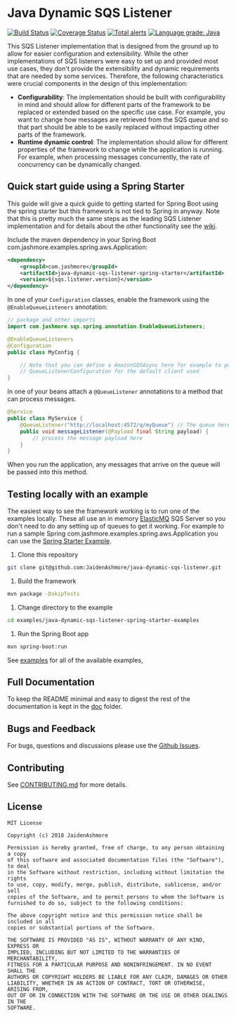 # Java Dynamic SQS Listener
[![Build Status](https://travis-ci.org/JaidenAshmore/java-dynamic-sqs-listener.png)](https://travis-ci.org/JaidenAshmore/java-dynamic-sqs-listener)
[![Coverage Status](https://coveralls.io/repos/github/JaidenAshmore/java-dynamic-sqs-listener/badge.svg?branch=master)](https://coveralls.io/github/JaidenAshmore/java-dynamic-sqs-listener?branch=master)
[![Total alerts](https://img.shields.io/lgtm/alerts/g/JaidenAshmore/java-dynamic-sqs-listener.svg?logo=lgtm&logoWidth=18)](https://lgtm.com/projects/g/JaidenAshmore/java-dynamic-sqs-listener/alerts/)
[![Language grade: Java](https://img.shields.io/lgtm/grade/java/g/JaidenAshmore/java-dynamic-sqs-listener.svg?logo=lgtm&logoWidth=18)](https://lgtm.com/projects/g/JaidenAshmore/java-dynamic-sqs-listener/context:java)

This SQS Listener implementation that is designed from the ground up to allow for easier configuration and extensibility.  While the other implementations of SQS
listeners were easy to set up and provided most use cases, they don't provide the extensibility and dynamic requirements that are needed by some services.
Therefore, the following characteristics were crucial components in the design of this implementation:

- **Configurability**: The implementation should be built with configurability in mind and should allow for different parts of the framework to be replaced
or extended based on the specific use case.  For example, you want to change how messages are retrieved from the SQS queue and so that part should be able to
be easily replaced without impacting other parts of the framework.
- **Runtime dynamic control**: The implementation should allow for different properties of the framework to change while the application is running. For example,
when processing messages concurrently, the rate of concurrency can be dynamically changed.

## Quick start guide using a Spring Starter
This guide will give a quick guide to getting started for Spring Boot using the spring starter but this framework is not tied to Spring in anyway. Note that
this is pretty much the same steps as the leading SQS Listener implementation and for details about the other functionality see the
[wiki](https://github.com/JaidenAshmore/java-dynamic-sqs-listener/wiki).

Include the maven dependency in your Spring Boot com.jashmore.examples.spring.aws.Application:
```xml
<dependency>
    <groupId>com.jashmore</groupId>
    <artifactId>java-dynamic-sqs-listener-spring-starter</artifactId>
    <version>${sqs.listener.version}</version>
</dependency>
```

In one of your `Configuration` classes, enable the framework using the `@EnableQueueListeners` annotation:

```java
// package and other imports
import com.jashmore.sqs.spring.annotation.EnableQueueListeners;

@EnableQueueListeners
@Configuration
public class MyConfig {

    // Note that you can define a AmazonSQSAsync here for example to point to a locally running queue otherwise a default is used. See
    // QueueListenerConfiguration for the default client used 
}
```

In one of your beans attach a `@QueueListener` annotations to a method that can process messages.

```java
@Service
public class MyService {
    @QueueListener("http://localhost:4572/q/myQueue") // The queue here can point to your SQS server, e.g. a local SQS server 
    public void messageListener(@Payload final String payload) {
        // process the message payload here
    }
}
```

When you run the application, any messages that arrive on the queue will be passed into this method.

## Testing locally with an example
The easiest way to see the framework working is to run one of the examples locally. These all use an in memory [ElasticMQ](https://github.com/adamw/elasticmq)
SQS Server so you don't need to do any setting up of queues to get it working. For example to run a sample Spring com.jashmore.examples.spring.aws.Application you can use the
[Spring Starter Example](examples/java-dynamic-sqs-listener-spring-starter-examples/src/main/java/com/jashmore/sqs/examples).

1. Clone this repository
```bash
git clone git@github.com:JaidenAshmore/java-dynamic-sqs-listener.git  
```

1. Build the framework
```bash
mvn package -DskipTests
```

1. Change directory to the example
```bash
cd examples/java-dynamic-sqs-listener-spring-starter-examples
```

1. Run the Spring Boot app
```bash
mvn spring-boot:run
``` 

See [examples](./examples) for all of the available examples, 

## Full Documentation
To keep the README minimal and easy to digest the rest of the documentation is kept in the [doc](./doc/documentation.md) folder.

## Bugs and Feedback
For bugs, questions and discussions please use the [Github Issues](https://github.com/JaidenAshmore/java-dynamic-sqs-listener/issues).

## Contributing
See [CONTRIBUTING.md](./CONTRIBUTING.md) for more details.

## License

    MIT License

    Copyright (c) 2018 JaidenAshmore

    Permission is hereby granted, free of charge, to any person obtaining a copy
    of this software and associated documentation files (the "Software"), to deal
    in the Software without restriction, including without limitation the rights
    to use, copy, modify, merge, publish, distribute, sublicense, and/or sell
    copies of the Software, and to permit persons to whom the Software is
    furnished to do so, subject to the following conditions:

    The above copyright notice and this permission notice shall be included in all
    copies or substantial portions of the Software.

    THE SOFTWARE IS PROVIDED "AS IS", WITHOUT WARRANTY OF ANY KIND, EXPRESS OR
    IMPLIED, INCLUDING BUT NOT LIMITED TO THE WARRANTIES OF MERCHANTABILITY,
    FITNESS FOR A PARTICULAR PURPOSE AND NONINFRINGEMENT. IN NO EVENT SHALL THE
    AUTHORS OR COPYRIGHT HOLDERS BE LIABLE FOR ANY CLAIM, DAMAGES OR OTHER
    LIABILITY, WHETHER IN AN ACTION OF CONTRACT, TORT OR OTHERWISE, ARISING FROM,
    OUT OF OR IN CONNECTION WITH THE SOFTWARE OR THE USE OR OTHER DEALINGS IN THE
    SOFTWARE.
 
